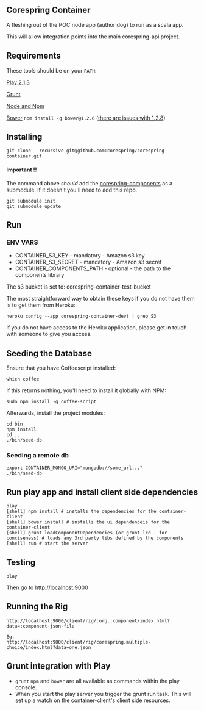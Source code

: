 ## Corespring Container

A fleshing out of the POC node app (author dog) to run as a scala app.

This will allow integration points into the main corespring-api project.


## Requirements 

These tools should be on your `PATH`:

[Play 2.1.3](http://www.playframework.com/)

[Grunt](http://gruntjs.com/)

[Node and Npm](http://nodejs.org/)

[Bower](http://bower.io/) `npm install -g bower@1.2.6` ([there are issues with 1.2.8](https://github.com/bower/bower/issues/933))


## Installing

    git clone --recursive git@github.com:corespring/corespring-container.git

#### Important !!

The command above *should* add the [corespring-components](http://github.com/corespring/corespring-components) as a
submodule. If it doesn't you'll need to add this repo.

    git submodule init
    git submodule update


## Run

### ENV VARS

*  CONTAINER_S3_KEY - mandatory - Amazon s3 key
*  CONTAINER_S3_SECRET - mandatory - Amazon s3 secret
*  CONTAINER_COMPONENTS_PATH - optional - the path to the components library
  
The s3 bucket is set to: corespring-container-test-bucket

The most straightforward way to obtain these keys if you do not have them is to get them from Heroku:

    heroku config --app corespring-container-devt | grep S3

If you do not have access to the Heroku application, please get in touch with someone to give you access.

## Seeding the Database

Ensure that you have Coffeescript installed:

    which coffee

If this returns nothing, you'll need to install it globally with NPM:

    sudo npm install -g coffee-script


Afterwards, install the project modules:

    cd bin
    npm install
    cd ..
    ./bin/seed-db


### Seeding a remote db

    export CONTAINER_MONGO_URI="mongodb://some_url..."
    ./bin/seed-db


## Run play app and install client side dependencies

    play
    [shell] npm install # installs the dependencies for the container-client
    [shell] bower install # installs the ui dependenceis for the container-client
    [shell] grunt loadComponentDependencies (or grunt lcd - for conciseness) # loads any 3rd party libs defined by the components
    [shell] run # start the server

## Testing

    play
    
    
    
Then go to [http://localhost:9000](http://localhost:9000)

## Running the Rig

    http://localhost:9000/client/rig/:org.:component/index.html?data=:component-json-file
    
    Eg: 
    http://localhost:9000/client/rig/corespring.multiple-choice/index.html?data=one.json
    
    

## Grunt integration with Play

* `grunt` `npm` and `bower` are all available as commands within the play console. 
* When you start the play server you trigger the grunt run task. This will set up a watch on the container-client's
client side resources.


